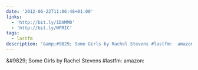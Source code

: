 ```yaml
---
date: '2012-06-22T11:06:48+01:00'
links:
  - 'http://bit.ly/1DAMM0'
  - 'http://bit.ly/WFRIC'
tags:
  - lastfm
description: '&amp;#9829; Some Girls by Rachel Stevens #lastfm:  amazon: '
---
```

&amp;#9829; Some Girls by Rachel Stevens #lastfm:  amazon: 
